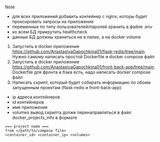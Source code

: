 > [!NOTE]  
> - для всех приложений добавить контейнер с nginx, которы будет проксировать запросы на приложение
> - переменные по типу пользователей/паролей хранить в файле .env
> - ко всем БД прикрутить healthcheck
> - данные БД должны храниться не в папке, а на docker volume

1) Запустить в docker приложение https://github.com/AnastasiyaGapochkina01/flask-redis/tree/main. Нужно самому написать простой Dockerfile и docker compose файл
2) Запустить в docker приложение https://github.com/AnastasiyaGapochkina01/front-back-app/tree/main. Dockerfile для фронта и бэка есть, надо написать docker compose файл
3) Написать скрипт, который будет собирать информацию по обоим запущенным проектам (flask-redis и front-back-app)
- ip адреса контейнеров
- id контейнеров
- имя приложения
- volumes
вывод скрипта долже перенаправляться в файл docker_projects_info в формате
```
=== project name ===
from </path/to/compose file>
<container_id> <container_ip> <volumes>
```
